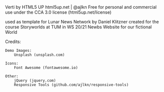 Verti by HTML5 UP
html5up.net | @ajlkn
Free for personal and commercial use under the CCA 3.0 license (html5up.net/license)

used as template for Lunar News Network by Daniel Klitzner
created for the course Storyworlds at TUM in WS 20/21
Newbs Website for our fictional World

Credits:

	Demo Images:
		Unsplash (unsplash.com)

	Icons:
		Font Awesome (fontawesome.io)

	Other:
		jQuery (jquery.com)
		Responsive Tools (github.com/ajlkn/responsive-tools)
